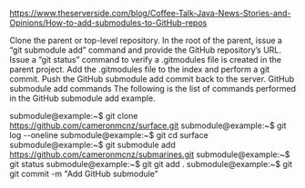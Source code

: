 https://www.theserverside.com/blog/Coffee-Talk-Java-News-Stories-and-Opinions/How-to-add-submodules-to-GitHub-repos

Clone the parent or top-level repository.
In the root of the parent, issue a “git submodule add” command and provide the GitHub repository’s URL.
Issue a “git status” command to verify a .gitmodules file is created in the parent project.
Add the .gitmodules file to the index and perform a git commit.
Push the GitHub submodule add commit back to the server.
GitHub submodule add commands
The following is the list of commands performed in the GitHub submodule add example.

submodule@example:~$ git clone https://github.com/cameronmcnz/surface.git
submodule@example:~$ git log --oneline
submodule@example:~$ git cd surface
submodule@example:~$ git submodule add https://github.com/cameronmcnz/submarines.git
submodule@example:~$ git status
submodule@example:~$ git git add .
submodule@example:~$ git git commit -m "Add GitHub submodule"
